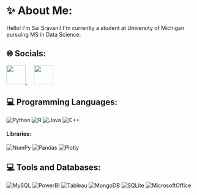 # ✨ About Me:

Hello! I'm Sai Sravani! I'm currently a student at University of Michigan pursuing MS in Data Science. 

## 🌐 Socials:
<a href="http://www.linkedin.com/in/saisravanisure">
    <img height="50" src="https://cdn2.iconfinder.com/data/icons/social-icon-3/512/social_style_3_in-306.png"/>
</a> &emsp;
<a href="mailto:saisravanisure@gmail.com">
    <img height="50" src="https://www.vectorlogo.zone/logos/gmail/gmail-icon.svg"/>
</a>

## 💻 Programming Languages: 
![Python](https://img.shields.io/badge/python-3670A0?style=for-the-badge&logo=python&logoColor=ffdd54)
![R](https://img.shields.io/badge/r-%23276DC3.svg?style=for-the-badge&logo=r&logoColor=white)
![Java](https://img.shields.io/badge/java-%23ED8B00.svg?style=for-the-badge&logo=java&logoColor=white)
![C++](https://img.shields.io/badge/c++-%2300599C.svg?style=for-the-badge&logo=c%2B%2B&logoColor=white)

#### Libraries:
![NumPy](https://img.shields.io/badge/Numpy-777BB4?style=for-the-badge&logo=numpy&logoColor=white)
![Pandas](https://img.shields.io/badge/Pandas-2C2D72?style=for-the-badge&logo=pandas&logoColor=white)
![Plotly](https://img.shields.io/badge/Plotly-239120?style=for-the-badge&logo=plotly&logoColor=white)

## 💻 Tools and Databases: 
![MySQL](https://img.shields.io/badge/MySQL-005C84?style=for-the-badge&logo=mysql&logoColor=white)
![PowerBI](https://img.shields.io/badge/PowerBI-F2C811?style=for-the-badge&logo=Power%20BI&logoColor=white)
![Tableau](https://img.shields.io/badge/Tableau-E97627?style=for-the-badge&logo=Tableau&logoColor=white)
![MongoDB](https://img.shields.io/badge/MongoDB-4EA94B?style=for-the-badge&logo=mongodb&logoColor=white)
![SQLite](https://img.shields.io/badge/Sqlite-003B57?style=for-the-badge&logo=sqlite&logoColor=white)
![MicrosoftOffice](https://img.shields.io/badge/Microsoft_Office-D83B01?style=for-the-badge&logo=microsoft-office&logoColor=white)


<!--
**sssure02/sssure02** is a ✨ _special_ ✨ repository because its `README.md` (this file) appears on your GitHub profile.
https://github.com/alexandresanlim/Badges4-README.md-Profile
Here are some ideas to get you started:

- 🔭 I’m currently working on ...
https://github.com/Ileriayo/markdown-badges
- 👯 I’m looking to collaborate on ...
- 🤔 I’m looking for help with ...
- 💬 Ask me about ...
- 📫 How to reach me: ...

- ⚡ Fun fact: ...
-->
